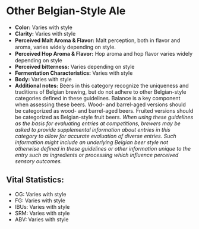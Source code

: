 # Other Belgian-Style Ale

- **Color:** Varies with style
- **Clarity:** Varies with style
- **Perceived Malt Aroma & Flavor:** Malt perception, both in ﬂavor and aroma, varies widely depending on style.
- **Perceived Hop Aroma & Flavor:** Hop aroma and hop ﬂavor varies widely depending on style
- **Perceived bitterness:** Varies depending on style
- **Fermentation Characteristics:** Varies with style
- **Body:** Varies with style
- **Additional notes:** Beers in this category recognize the uniqueness and traditions of Belgian brewing, but do not adhere to other Belgian-style categories defined in these guidelines. Balance is a key component when assessing these beers. Wood- and barrel-aged versions should be categorized as wood- and barrel-aged beers. Fruited versions should be categorized as Belgian-style fruit beers. _When using these guidelines as the basis for evaluating entries at competitions, brewers may be asked to provide supplemental information about entries in this category to allow for accurate evaluation of diverse entries. Such information might include an underlying Belgian beer style not otherwise defined in these guidelines or other information unique to the entry such as ingredients or processing which influence perceived sensory outcomes._

## Vital Statistics:

- OG: Varies with style
- FG: Varies with style
- IBUs: Varies with style
- SRM: Varies with style
- ABV: Varies with style
